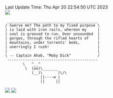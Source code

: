 Last Update Time: 
Thu Apr 20 22:54:50 UTC 2023
<br>![](https://img.shields.io/badge/%E5%A4%A7%E5%AE%B6-%E5%AE%89%E5%AE%89-green)<br>
```
 _________________________________________
/ Swerve me? The path to my fixed purpose \
| is laid with iron rails, whereon my     |
| soul is grooved to run. Over unsounded  |
| gorges, through the rifled hearts of    |
| mountains, under torrents' beds,        |
| unerringly I rush!                      |
|                                         |
\ -- Captain Ahab, "Moby Dick"            /
 -----------------------------------------
        \   ^__^
         \  (oo)\_______
            (__)\       )\/\
                ||----w |
                ||     ||
```
![](https://github-readme-stats.vercel.app/api?username=chenlitw)
![](https://github-readme-stats.vercel.app/api/top-langs/?username=chenlitw)
